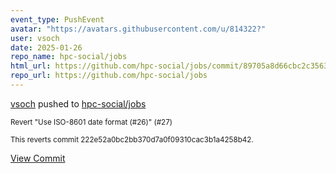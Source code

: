```yaml
---
event_type: PushEvent
avatar: "https://avatars.githubusercontent.com/u/814322?"
user: vsoch
date: 2025-01-26
repo_name: hpc-social/jobs
html_url: https://github.com/hpc-social/jobs/commit/89705a8d66cbc2c3563a6570f626d56234e11849
repo_url: https://github.com/hpc-social/jobs
---
```


<a href='https://github.com/vsoch' target='_blank'>vsoch</a> pushed to <a href='https://github.com/hpc-social/jobs' target='_blank'>hpc-social/jobs</a>

<small>Revert "Use ISO-8601 date format (#26)" (#27)

This reverts commit 222e52a0bc2bb370d7a0f09310cac3b1a4258b42.</small>

<a href='https://github.com/hpc-social/jobs/commit/89705a8d66cbc2c3563a6570f626d56234e11849' target='_blank'>View Commit</a>